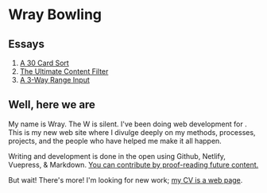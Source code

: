 # Wray Bowling

## Essays
1. [A 30 Card Sort](/essays/30-card-sort/)
2. [The Ultimate Content Filter](/essays/ultimate-content-filter)
3. [A 3-Way Range Input](/essays/triangular-range-input/)


## Well, here we are
My name is Wray. The W is silent. I've been doing web development for <since time="1 Aug 2000 2:30:00 GMT-0400 (EDT)"/>. This is my new web site where I divulge deeply on my methods, processes, projects, and the people who have helped me make it all happen.

Writing and development is done in the open using Github, Netlify, Vuepress, & Markdown. [You can contribute by proof-reading future content.](https://github.com/wraybowling/wraybowling.com/pulls)

But wait! There's more!
I'm looking for new work; [my CV is a web page](/cv.md).
